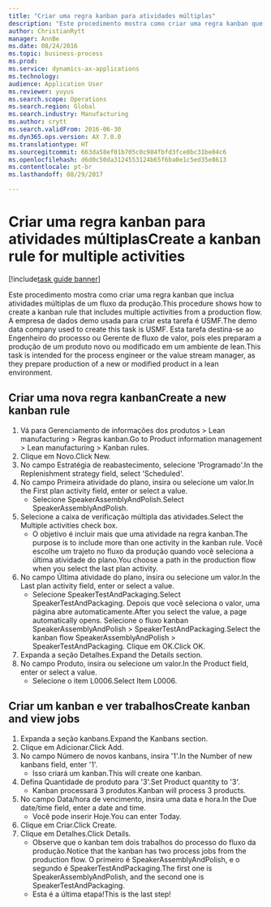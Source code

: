 ```yaml
--- 
title: "Criar uma regra kanban para atividades múltiplas"
description: "Este procedimento mostra como criar uma regra kanban que inclua atividades múltiplas de um fluxo da produção."
author: ChristianRytt
manager: AnnBe
ms.date: 08/24/2016
ms.topic: business-process
ms.prod: 
ms.service: dynamics-ax-applications
ms.technology: 
audience: Application User
ms.reviewer: yuyus
ms.search.scope: Operations
ms.search.region: Global
ms.search.industry: Manufacturing
ms.author: crytt
ms.search.validFrom: 2016-06-30
ms.dyn365.ops.version: AX 7.0.0
ms.translationtype: HT
ms.sourcegitcommit: 663da58ef01b705c0c984fbfd3fce8bc31be04c6
ms.openlocfilehash: d6d0c50da3124553124b65f6ba0e1c5ed35e8613
ms.contentlocale: pt-br
ms.lasthandoff: 08/29/2017

---
```

# <a name="create-a-kanban-rule-for-multiple-activities"></a><span data-ttu-id="d603b-103">Criar uma regra kanban para atividades múltiplas</span><span class="sxs-lookup"><span data-stu-id="d603b-103">Create a kanban rule for multiple activities</span></span>

[!include[task guide banner](../../includes/task-guide-banner.md)]

<span data-ttu-id="d603b-104">Este procedimento mostra como criar uma regra kanban que inclua atividades múltiplas de um fluxo da produção.</span><span class="sxs-lookup"><span data-stu-id="d603b-104">This procedure shows how to create a kanban rule that includes multiple activities from a production flow.</span></span> <span data-ttu-id="d603b-105">A empresa de dados demo usada para criar esta tarefa é USMF.</span><span class="sxs-lookup"><span data-stu-id="d603b-105">The demo data company used to create this task is USMF.</span></span> <span data-ttu-id="d603b-106">Esta tarefa destina-se ao Engenheiro do processo ou Gerente de fluxo de valor, pois eles preparam a produção de um produto novo ou modificado em um ambiente de lean.</span><span class="sxs-lookup"><span data-stu-id="d603b-106">This task is intended for the process engineer or the value stream manager, as they prepare production of a new or modified product in a lean environment.</span></span>


## <a name="create-a-new-kanban-rule"></a><span data-ttu-id="d603b-107">Criar uma nova regra kanban</span><span class="sxs-lookup"><span data-stu-id="d603b-107">Create a new kanban rule</span></span>
1. <span data-ttu-id="d603b-108">Vá para Gerenciamento de informações dos produtos > Lean manufacturing > Regras kanban.</span><span class="sxs-lookup"><span data-stu-id="d603b-108">Go to Product information management > Lean manufacturing > Kanban rules.</span></span>
2. <span data-ttu-id="d603b-109">Clique em Novo.</span><span class="sxs-lookup"><span data-stu-id="d603b-109">Click New.</span></span>
3. <span data-ttu-id="d603b-110">No campo Estratégia de reabastecimento, selecione 'Programado'.</span><span class="sxs-lookup"><span data-stu-id="d603b-110">In the Replenishment strategy field, select 'Scheduled'.</span></span>
4. <span data-ttu-id="d603b-111">No campo Primeira atividade do plano, insira ou selecione um valor.</span><span class="sxs-lookup"><span data-stu-id="d603b-111">In the First plan activity field, enter or select a value.</span></span>
    * <span data-ttu-id="d603b-112">Selecione SpeakerAssemblyAndPolish.</span><span class="sxs-lookup"><span data-stu-id="d603b-112">Select SpeakerAssemblyAndPolish.</span></span>  
5. <span data-ttu-id="d603b-113">Selecione a caixa de verificação múltipla das atividades.</span><span class="sxs-lookup"><span data-stu-id="d603b-113">Select the Multiple activities check box.</span></span>
    * <span data-ttu-id="d603b-114">O objetivo é incluir mais que uma atividade na regra kanban.</span><span class="sxs-lookup"><span data-stu-id="d603b-114">The purpose is to include more than one activity in the kanban rule.</span></span> <span data-ttu-id="d603b-115">Você escolhe um trajeto no fluxo da produção quando você seleciona a última atividade do plano.</span><span class="sxs-lookup"><span data-stu-id="d603b-115">You choose a path in the production flow when you select the last plan activity.</span></span>  
6. <span data-ttu-id="d603b-116">No campo Última atividade do plano, insira ou selecione um valor.</span><span class="sxs-lookup"><span data-stu-id="d603b-116">In the Last plan activity field, enter or select a value.</span></span>
    * <span data-ttu-id="d603b-117">Selecione SpeakerTestAndPackaging.</span><span class="sxs-lookup"><span data-stu-id="d603b-117">Select SpeakerTestAndPackaging.</span></span> <span data-ttu-id="d603b-118">Depois que você seleciona o valor, uma página abre automaticamente.</span><span class="sxs-lookup"><span data-stu-id="d603b-118">After you select the value, a page automatically opens.</span></span> <span data-ttu-id="d603b-119">Selecione o fluxo kanban SpeakerAssemblyAndPolish > SpeakerTestAndPackaging.</span><span class="sxs-lookup"><span data-stu-id="d603b-119">Select the kanban flow SpeakerAssemblyAndPolish > SpeakerTestAndPackaging.</span></span> <span data-ttu-id="d603b-120">Clique em OK.</span><span class="sxs-lookup"><span data-stu-id="d603b-120">Click OK.</span></span>  
7. <span data-ttu-id="d603b-121">Expanda a seção Detalhes.</span><span class="sxs-lookup"><span data-stu-id="d603b-121">Expand the Details section.</span></span>
8. <span data-ttu-id="d603b-122">No campo Produto, insira ou selecione um valor.</span><span class="sxs-lookup"><span data-stu-id="d603b-122">In the Product field, enter or select a value.</span></span>
    * <span data-ttu-id="d603b-123">Selecione o item L0006.</span><span class="sxs-lookup"><span data-stu-id="d603b-123">Select Item L0006.</span></span>  

## <a name="create-kanban-and-view-jobs"></a><span data-ttu-id="d603b-124">Criar um kanban e ver trabalhos</span><span class="sxs-lookup"><span data-stu-id="d603b-124">Create kanban and view jobs</span></span>
1. <span data-ttu-id="d603b-125">Expanda a seção kanbans.</span><span class="sxs-lookup"><span data-stu-id="d603b-125">Expand the Kanbans section.</span></span>
2. <span data-ttu-id="d603b-126">Clique em Adicionar.</span><span class="sxs-lookup"><span data-stu-id="d603b-126">Click Add.</span></span>
3. <span data-ttu-id="d603b-127">No campo Número de novos kanbans, insira '1'.</span><span class="sxs-lookup"><span data-stu-id="d603b-127">In the Number of new kanbans field, enter '1'.</span></span>
    * <span data-ttu-id="d603b-128">Isso criará um kanban.</span><span class="sxs-lookup"><span data-stu-id="d603b-128">This will create one kanban.</span></span>  
4. <span data-ttu-id="d603b-129">Defina Quantidade de produto para '3'.</span><span class="sxs-lookup"><span data-stu-id="d603b-129">Set Product quantity to '3'.</span></span>
    * <span data-ttu-id="d603b-130">Kanban processará 3 produtos.</span><span class="sxs-lookup"><span data-stu-id="d603b-130">Kanban will process 3 products.</span></span>  
5. <span data-ttu-id="d603b-131">No campo Data/hora de vencimento, insira uma data e hora.</span><span class="sxs-lookup"><span data-stu-id="d603b-131">In the Due date/time field, enter a date and time.</span></span>
    * <span data-ttu-id="d603b-132">Você pode inserir Hoje.</span><span class="sxs-lookup"><span data-stu-id="d603b-132">You can enter Today.</span></span>  
6. <span data-ttu-id="d603b-133">Clique em Criar.</span><span class="sxs-lookup"><span data-stu-id="d603b-133">Click Create.</span></span>
7. <span data-ttu-id="d603b-134">Clique em Detalhes.</span><span class="sxs-lookup"><span data-stu-id="d603b-134">Click Details.</span></span>
    * <span data-ttu-id="d603b-135">Observe que o kanban tem dois trabalhos do processo do fluxo da produção.</span><span class="sxs-lookup"><span data-stu-id="d603b-135">Notice that the kanban has two process jobs from the production flow.</span></span> <span data-ttu-id="d603b-136">O primeiro é SpeakerAssemblyAndPolish, e o segundo é SpeakerTestAndPackaging.</span><span class="sxs-lookup"><span data-stu-id="d603b-136">The first one is SpeakerAssemblyAndPolish, and the second one is SpeakerTestAndPackaging.</span></span>  
    * <span data-ttu-id="d603b-137">Esta é a última etapa!</span><span class="sxs-lookup"><span data-stu-id="d603b-137">This is the last step!</span></span>  


